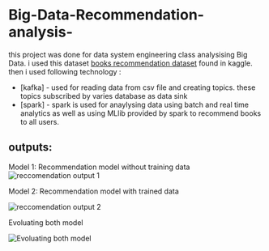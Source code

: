 
# Big-Data-Recommendation-analysis-

this project was done for data system engineering class analysising Big Data. i used this dataset [books recommendation dataset](https://www.kaggle.com/arashnic/book-recommendation-dataset) found in kaggle. then i used following technology :
* [kafka] - used for reading data from csv file and creating topics. these topics subscribed by varies database as data sink 
* [spark] - spark is used for anaylysing data using batch and real time analytics as well as using MLlib provided by spark to recommend books to all users.


## outputs:
Model 1: Recommendation model without training data 
![reccomendation output 1](https://user-images.githubusercontent.com/46978582/113816540-39464e80-9732-11eb-8bda-d2ffbe814965.png)

Model 2: Recommendation model with trained data 

![reccomendation output 2](https://user-images.githubusercontent.com/46978582/113816726-6eeb3780-9732-11eb-9cc3-f5d5324bcd25.png)

Evoluating both model

![Evoluating both model ](https://user-images.githubusercontent.com/46978582/113816759-79a5cc80-9732-11eb-86c7-7fd08b03b178.png)


